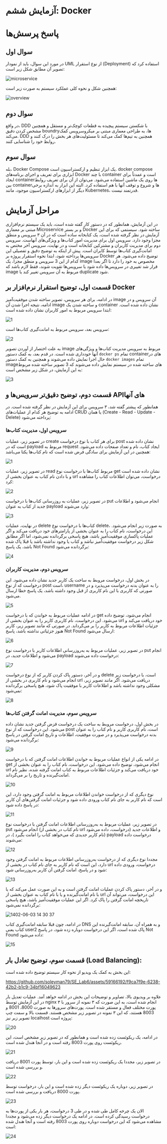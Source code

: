 # آزمایش ششم: Docker
# پاسخ پرسش‌ها

## سوال اول
در مورد این سوال، باید از نمودار UML از نوع استقرار (Deployment) استفاده کرد که تصویر آن مطابق شکل زیر است:

 ![microservice](https://github.com/soleyman79/SE_Lab6/assets/59166192/61a58d45-b6ae-4494-bd04-e12abd43dc95)

 همچنین شکل و نحوه کلی عملکرد سیستم به صورت زیر است:
 
![overview](https://github.com/soleyman79/SE_Lab6/assets/59166192/36417bcd-2fff-4a6b-80a2-7e07230cdf1a)

## سوال دوم
در واقع، DDD با شکستن سیستم پیچیده به قطعات کوچک‌تر و مستقل و همچنین مشخص کردن دقیق boundryها، به طراحی معماری مبتنی بر میکروسرویس کمک می‌کند. DDD همچنین به تیم‌ها کمک می‌کند تا مسئولیت‌های هر بخش را درک کنند و روابط خود را شناسایی کنند.


## سوال سوم
بله، Docker Compose یک ابزار تنظیم و ارکستراسیون است. docker compose ابزاری برای تعریف و اجرای برنامه‌های Docker با چند container است و عمدتاً برای ایجاد containerها روی یک ماشین استفاده می‌شود. می‌توان از آن برای تعریف روابط بین containerها و شروع و توقف آنها با هم استفاده کرد. البته این ابزار به اندازه برخی دیگر از ابزارهای ارکستراسیون موجود، مانند Kubernetes، قدرتمند نیست.

# مراحل آزمایش
در این آزمایش، همانطور که در دستور کار گفته شده است، باید یک سیستم نرم‌افزاری مبتنی بر معماری Microservice و بر بستر Docker ساخته شود. سیستمی که برای این آزمایش در نظر گرفته شده است، یک کتابخانه ساده است که در آن ۳ سرویس و منطق مجزا وجود دارد. سرویس اول برای مدیریت امور کتاب‌ها و ویژگی‌های آنهاست. سرویس دوم برای مدیریت کاربران و مشترکین کتابخانه است و در نهایت، سرویس آخر مختص به امانت‌گیری کتاب‌ها توسط کابران است. پیش از اینکه به توضیح دقیق و تفصیلی این سرویس‌ها پرداخته شود، ابتدا نحوه استقرار پروژه بر Docker توضیح داده می‌شود. هر کدام از این 3 سرویس و منطق مجزا، یک image مخصوص به خود را دارد تا اگر بعدا قرار شد تغییری در سرویس‌ها داده شود یا سرویس‌ها تقویت شوند، فقط لازم باشد که image مربوط به آن سرویس تغییر کند یا duplicate شود.

## قسمت اول، توضیح استقرار نرم‌افزار بر Docker

در ادامه، برای هر سرویس، تصویر ساخته شدن موفقیت‌آمیز image آن سرویس و در ادامه، نتیجه اجرا شدن آن image و ساخته شدن یک container نشان داده شده است. ابتدا سرویس مربوط به امور کاربران نشان داده شده است:

![1](https://github.com/soleyman79/SE_Lab6/assets/59166192/cf47593b-f05d-4653-89ca-fcc70c48ac90)

سرویس بعد، سرویس مربوط به امانت‌گیری کتاب‌ها است:

![2](https://github.com/soleyman79/SE_Lab6/assets/59166192/434e6091-04df-4a50-8e11-4b2cdd89cb16)

به علت اختصار از آوردن تصویر image مربوط به سرویس مدیریت کتاب‌ها و ویژگی‌های آنها خودداری شده است. در قدم بعد، به کمک دستور ```docker ps``` تمام containerهای در حال اجرا نمایش داده می‌شوند و همچنین به کمک دستور ```docker images``` تمام imageهای ساخته شده در سیستم نمایش داده می‌شوند که 3 تصویر ساخته شده مربوط به این آزمایش، در شکل زیر مشخص است:

![3](https://github.com/soleyman79/SE_Lab6/assets/59166192/ba11a89d-9132-48a8-81d1-0d1fad360277)


## قسمت دوم، توضیح دقیق‌تر سرویس‌ها و APIهای آنها
همانطور که پیشتر گفته شد، ۳ سرویس برای این آزمایش در نظر گرفته شده است. در ادامه به توضیح هر کدام از عملیات‌های CRUD یا همان (Create - Read - Update - Delete) پرداخته می‌شود:

### سرویس اول، مدیریت کتاب‌ها

در تصویر زیر، عملیات create برای هر کتاب با نوع درخواست post نشان داده شده است که در payload مربوط به request ایجاد کتاب، نام و تعداد صفحات داده می‌شود. همچنین در این آزمایش برای سادگی فرض شده است که نام کتاب‌ها یکتا می‌باشد:

![1](https://github.com/soleyman79/SE_Lab6/assets/59166192/26f40e91-bfd1-438e-b08c-c6004fa5fcc9)

در تصویر زیر، عملیات read مربوط کتاب‌ها با درخواست نوع get نشان داده شده است و با دادن نام کتاب به عنوان بخشی از url درخواست، می‌توان اطلاعات کتاب را مشاهده کرد:

![2](https://github.com/soleyman79/SE_Lab6/assets/59166192/c166230a-ed35-4818-8797-bec360bda3ee)

در تصویر زیر، عملیات به روزرسانی کتاب‌ها با درخواست put انجام می‌شود و اطلاعات جدید از کتاب به عنوان payload وارد می‌شوند:

![3](https://github.com/soleyman79/SE_Lab6/assets/59166192/a818c77c-6595-46bb-9ef8-4b59f0f9f0e6)

در نهایت، عملیات delete کتاب‌ها با درخواست نوع delete، به صورت زیر انجام می‌شود. این درخواست، نام کتاب را به عنوان بخشی از پارامترهای خود دریافت می‌کند و اگر عملیات پاکسازی موفقیت‌آمیز باشد، هیچ پاسخی برگردانده نمی‌شود، اما اگر مطابق شکل زیر درخواست موفقیت‌آمیز نباشد و کتاب یا وجود نداشته باشد یا قبلا پاک شده باشد، یک پاسخ Not Found برگردانده می‌شود:

![4](https://github.com/soleyman79/SE_Lab6/assets/59166192/1b79e2c0-0ae3-48bc-a088-8b84b1451a54)

### سرویس دوم، مدیریت کاربران
در بخش اول، درخواست مروبط به ساخت یک کاربر جدید نشان داده می‌شود. این درخواست که از نوع post است، username را به عنوان بدنه درخواست می‌پذیرد و در صورتی که کاربری با این نام کاربری از قبل وجود داشته باشد، یک پاسخ خطا ارسال می‌شود.

![5](https://github.com/soleyman79/SE_Lab6/assets/59166192/d3259e70-cb1b-4d4f-9ba2-8f602692d257)

در ادامه عملیات مربوط به خواندن که با درخواست get انجام می‌شود، توضیح داده می‌شود. این درخواست، نام کاربری کاربر را به عنوان بخشی از url خود دریافت می‌کند و جزئیات اطلاعات مربوط به کاربر را بر می‌گرداند. در صورتی که مانند تصویر زیر، کاربر هنوز جزئیاتی نداشته باشد، پاسخ Not Found ارسال می‌شود:

![6](https://github.com/soleyman79/SE_Lab6/assets/59166192/80965e56-0226-4a3b-af11-f84ad829f774)

در تصویر زیر، عملیات مربوط به به‌روز‌رسانی اطلاعات کاربر با درخواست نوع put انجام می‌شود و اطلاعات جدید، در payload درخواست داده می‌شوند:

![7](https://github.com/soleyman79/SE_Lab6/assets/59166192/ee0ab2bd-855e-44b4-9c26-f4d6a22101fd)

و در آخر، دستور پاک کردن کاربر که از نوع درخواست delete است، با درخواست زیر انجام می‌شود و نام کاربری در بخشی از url دریافت می‌شود. اگر مانند تصویر زیر، مشکلی وجود نداشته باشد و اطلاعات کاربر با موفقیت پاک شود، هیچ پاسخی برگردانده نمی‌شود:

![8](https://github.com/soleyman79/SE_Lab6/assets/59166192/9d061efe-7a0e-4d68-b25f-c58946c8a96f)

### سرویس سوم، مدیریت امانت گرفتن کتاب‌ها
در بخش اول، درخواست مروبط به ساخت یک درخواست قزض گرفتن  جدید نشان داده می‌شود. این درخواست که از نوع post است، نام کاربری کاربر و نام کتاب را به عنوان بدنه درخواست می‌پذیرد و در صورت موفقیت، اطلاعات و تاریخ امانت گرفتن در پاسخ برگردانده می‌شود:

![9](https://github.com/soleyman79/SE_Lab6/assets/59166192/ecb197bc-0cf2-444d-b543-3ee03f7feb7f)


در ادامه یکی از انواع عملیات مربوط به خواندن اطلاعات امانت گرفتن که با درخواست get انجام می‌شود، توضیح داده می‌شود. این درخواست، نام کتاب را به عنوان بخشی از url خود دریافت می‌کند و جزئیات اطلاعات مربوط به کتاب امانت گرفته شده، نظیر نام امانت‌گیرنده و تاریخ را بر می‌گرداند.

![10](https://github.com/soleyman79/SE_Lab6/assets/59166192/c6c1b820-0232-44b7-8934-744449f50354)

نوع دیگری که از درخواست خواندن اطلاعات مربوط به امانت گرفتن وجود دارد، این است که نام کاربر به جای نام کتاب ورودی داده شود و جزئیات امانت گرفتن‌های آن کاربر در پاسخ داده شود:

![11](https://github.com/soleyman79/SE_Lab6/assets/59166192/763010a7-a090-420d-a8a5-e1de721b0284)

در تصویر زیر، عملیات مربوط به به‌روز‌رسانی اطلاعات امانت گرفتن با درخواست نوع put انجام می‌شود (نام کتاب در بخشی از url درخواست، داده می‌شود) و اطلاعات جدید (نام کاربر جدیدی که می‌خواهد کتاب را امانت بگیرد )، در payload درخواست داده می‌شوند:

![12](https://github.com/soleyman79/SE_Lab6/assets/59166192/2bfe0f55-519e-4981-8cd5-5686c5a5d940)

مجددا نوع دیگری که از درخواست به‌روز‌رسانی اطلاعات مربوط به امانت گرفتن وجود دارد، این است که نام کاربر به جای نام کتاب در بخشی از url درخواست، ورودی داده شود و در پاسخ، امانت گرفتن‌ آن کاربر به‌روز‌رسانی شود:

![13](https://github.com/soleyman79/SE_Lab6/assets/59166192/df9a722d-965e-4f06-8bb8-2e1d44cc469b)

و در آخر، دستور پاک کردن عملیات امانت گرفتن است و به این صورت عمل می‌کند که یا با نام امانت‌گیرنده و یا با نام کتاب به عنوان بخشی از url این درخواست، می‌تواند آن تاریخچه امانت گرفتن را پاک کرد. اگر این عملیات موفقیت‌آمیز باشد، هیچ پاسخی برگردانده نمی‌شود:

![1402-06-03 14 30 37](https://github.com/soleyman79/SE_Lab6/assets/59166192/05897322-dddb-488b-bedd-451891dd2fa7)

در ادامه، چون قبلا سابقه امانت‌گیری کتاب DNS و به همراه آن، سابقه امانت‌گیرنده این کتاب یعنی user2 پاک شده است، اگر این درخواست دوباره زده شود، در پاسخ Not Found داده می‌شود:

![15](https://github.com/soleyman79/SE_Lab6/assets/59166192/fbe6fd17-9c97-42b8-9ba4-e60a5460d873)

## قسمت سوم، توضیح تعادل بار (Load Balancing):

این بخش به کمک یک ویدیو از نحوه کار سیستم توضیح داده شده است:

https://github.com/soleyman79/SE_Lab6/assets/59166192/f9ca7f9e-6238-42b2-b1c9-34bf16049623

علاوه بر ویدیوی بالا، تصاویر و توضیحات این بخش در ادامه خواهد آمد.
عملیات تعدیل بار در این آزمایش توسط nginx انجام شده است، به این صورت که ۳ نمونه از سرور با ۳ پورت مختلف فعال و مستقر شده است. پورت‌‌های سرورها به صورت 8000، 8001 و 8003 هستند، که این ۳ نمونه در تصویر زیر مشخص هستند. قسمت بالا و سمت چپ تصویر زیر نیز localhost پروژه است:

![20](https://github.com/soleyman79/SE_Lab6/assets/59166192/9670ed37-2b7b-4507-b7ce-3549987021a7)


در ادامه، یک ریکوئست زده شده است و همانطور که در تصویر زیر مشخص است، این ریکوئست روی پورت 8003 رفته است و در آنجا هندل شده است.

![21](https://github.com/soleyman79/SE_Lab6/assets/59166192/94037fe4-3e29-47d9-a631-145455c9aed1)

در تصویر زیر، مجددا یک ریکوئست زده شده است و این بار، توسط پورت 8001 دریافت و بررسی شده است.

![22](https://github.com/soleyman79/SE_Lab6/assets/59166192/660ef187-f789-4330-b9bd-7c2150b6e119)

در تصویر زیر، دوباره یک ریکوئست دیگر زده شده است و این بار، درخواست توسط پورت 8000 دریافت و بررسی شده است.

![23](https://github.com/soleyman79/SE_Lab6/assets/59166192/3c462a4d-a812-4bff-b620-d8a17fb58548)

الان یک چرخه کامل طی شده و در طی 3 درخواست، هر بار یکی از پورت‌ها به درخواست رسیدگی کرده است. در ادامه یک درخواست دیگر زده می‌شود و مجددا مشاهده می‌شود که این درخواست دوباره روی پورت 8003 رفته است و آنجا هندل شده است:

![24](https://github.com/soleyman79/SE_Lab6/assets/59166192/dac49357-3271-40a5-842e-b12af7ff7450)












